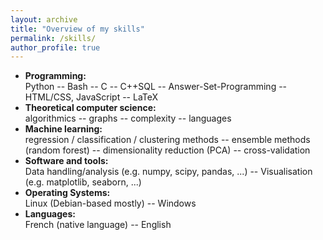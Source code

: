 ```yaml
---
layout: archive
title: "Overview of my skills"
permalink: /skills/
author_profile: true
---
```


* **Programming:**  
Python -- Bash -- C -- C++SQL -- Answer-Set-Programming -- HTML/CSS, JavaScript -- LaTeX
* **Theoretical computer science:**  
algorithmics -- graphs -- complexity -- languages
* **Machine learning:**  
regression / classification / clustering methods -- ensemble methods (random forest) -- dimensionality reduction (PCA) -- cross-validation
* **Software and tools:**  
Data handling/analysis (e.g. numpy, scipy, pandas, ...) -- Visualisation (e.g. matplotlib, seaborn, ...)
* **Operating Systems:**  
Linux (Debian-based mostly) -- Windows
* **Languages:**  
French (native language) -- English
